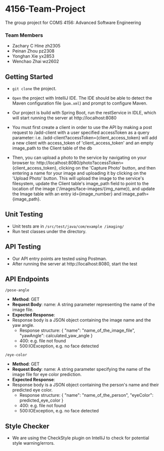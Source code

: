 # 4156-Team-Project
The group project for COMS 4156: Advanced Software Engineering
### Team Members
- Zachary C Hine zh2305
- Peinan Zhou pz2308
- Yonghan Xie yx2853
- Wenchao Zhai wz2602
## Getting Started
- `git clone` the project.
- `Open` the project with IntelliJ IDE. The IDE should be able to detect the Maven configuration
file (`pom.xml`) and prompt to configure Maven.
- Our project is build with Spring Boot, run the restService in IDLE, which will start running the server at http://localhost:8080

- You must first create a client in order to use the API by making a post request to /add-client with a user specified accessToken as a query parameter: i.e. /add-client?accessToken={client_access_token} will add a new client with access_token of 'client_access_token' and an empty image_path to the Client table of the db
- Then, you can upload a photo to the service by navigating on your browser to: http://localhost:8080/photo?accessToken={client_access_token}, clicking on the 'Capture Photo' button, and then entering a name for your image and uploading it by clicking on the 'Upload Photo' button. This will upload the image to the service's filesystem, update the Client table's image_path field to point to the location of the image ('/images/face-images/{img_name}), and update the Image table with an entry id={image_number} and image_path={image_path}.

## Unit Testing
- Unit tests are in `/src/test/java/com/example
/imaging/`
- Run test classes under the directory.

## API Testing
- Our API entry points are tested using Postman.
- After running the server at http://localhost:8080, start the test

## API Endpoints
`/pose-angle`
- **Method**: GET
- **Request Body**: name: A string parameter representing the name of the image file.
- **Expected Response**:
- Response body is a JSON object containing the image name and the yaw angle.
  - Response structure:
  {
  "name": "name_of_the_image_file",
  "yawAngle": calculated_yaw_angle
}
  - 400: e.g. file not found
  - 500:IOException, e.g. no face detected

`/eye-color`
- **Method**: GET
- **Request Body**: name: A string parameter specifying the name of the image file for eye color prediction.
- **Expected Response**:
- Response body is a JSON object containing the person's name and their predicted eye color.
  - Response structure:
 {
  "name": "name_of_the_person",
  "eyeColor": predicted_eye_color
}
  - 400: e.g. file not found
  - 500:IOException, e.g. no face detected

## Style Checker
- We are using the CheckStyle plugin on IntelliJ to check for potential style warning/errors.

